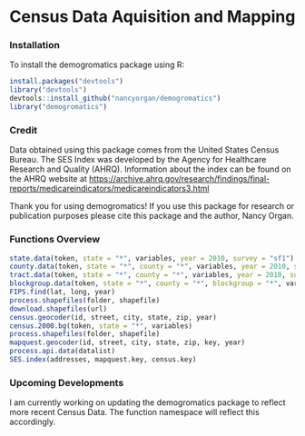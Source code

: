 # Census Data Aquisition and Mapping

### Installation

To install the demogromatics package using R:

```r
install.packages("devtools")
library("devtools")
devtools::install_github("nancyorgan/demogromatics")
library("demogromatics")
```

### Credit

Data obtained using this package comes from the United States Census Bureau. The SES Index was developed by the Agency for Healthcare Research and Quality (AHRQ). Information about the index can be found on the AHRQ website at https://archive.ahrq.gov/research/findings/final-reports/medicareindicators/medicareindicators3.html 

Thank you for using demogromatics! If you use this package for research or publication purposes please cite this package and the author, Nancy Organ. 

### Functions Overview

```r
state.data(token, state = "*", variables, year = 2010, survey = "sf1")
county.data(token, state = "*", county = "*", variables, year = 2010, survey = "sf1")
tract.data(token, state = "*", county = "*", variables, year = 2010, survey = "sf1")
blockgroup.data(token, state = "*", county = "*", blockgroup = "*", variables, year = 2010, survey = "sf1")
FIPS.find(lat, long, year)
process.shapefiles(folder, shapefile)
download.shapefiles(url)
census.geocoder(id, street, city, state, zip, year)
census.2000.bg(token, state = "*", variables)
process.shapefiles(folder, shapefile)
mapquest.geocoder(id, street, city, state, zip, key, year)
process.api.data(datalist)
SES.index(addresses, mapquest.key, census.key)
```

### Upcoming Developments

I am currently working on updating the demogromatics package to reflect more recent Census Data. The function namespace will reflect this accordingly. 
 
